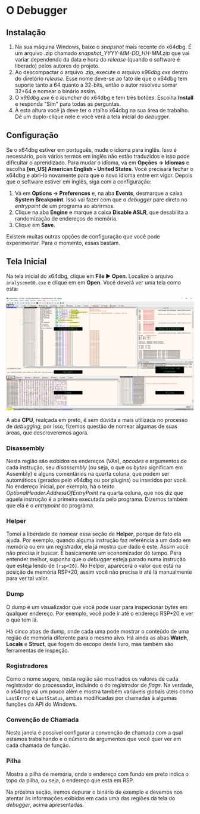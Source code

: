 # O Debugger

## Instalação

1. Na sua máquina Windows, baixe o _snapshot_ mais recente do x64dbg. É um arquivo .zip chamado _snapshot\_YYYY-MM-DD\_HH-MM.zip_ que vai variar dependendo da data e hora do _release_ (quando o software é liberado) pelos autores do projeto.
2. Ao descompactar o arquivo .zip, execute o arquivo _x96dbg.exe_ dentro do diretório _release_. Esse nome deve-se ao fato de que o x64dbg tem suporte tanto a 64 quanto a 32-bits, então o autor resolveu somar 32+64 e nomear o binário assim.
3. O _x96dbg.exe_ é o _launcher_ do x64dbg e tem três botões. Escolha **Install** e responda "Sim" para todas as perguntas.
4. À esta altura você já deve ter o atalho x64dbg na sua área de trabalho. Dê um duplo-clique nele e você verá a tela inicial do _debugger_.

## Configuração

Se o x64dbg estiver em português, mude o idioma para inglês. Isso é necessário, pois vários termos em inglês não estão traduzidos e isso pode dificultar o aprendizado. Para mudar o idioma, vá em **Opções -\> Idiomas** e escolha **[en\_US] American English - United States**. Você precisará fechar o x64dbg e abri-lo novamente para que o novo idioma entre em vigor. Depois que o software estiver em inglês, siga com a configuração:

1. Vá em **Options -\> Preferences** e, na aba **Events**, desmarque a caixa **System Breakpoint**. Isso vai fazer com que o _debugger_ pare direto no _entrypoint_ de um programa ao abrirmos.
2. Clique na aba **Engine** e marque a caixa **Disable ASLR**, que desabilita a randomização de endereços de memória.
3. Clique em **Save**.

Existem muitas outras opções de configuração que você pode experimentar. Para o momento, essas bastam.

## Tela Inicial

Na tela inicial do x64dbg, clique em **File ► Open**. Localize o arquivo `analyseme00.exe` e clique em em **Open**. Você deverá ver uma tela como esta:

![Tela inicial do x64dbg](../.gitbook/assets/x64dbg_analyseme00_inicial.png)

A aba **CPU**, realçada em preto, é sem dúvida a mais utilizada no processo de _debugging_, por isso, fizemos questão de nomear algumas de suas áreas, que descreveremos agora.

### Disassembly

Nesta região são exibidos os endereços (VAs), _opcodes_ e argumentos de cada instrução, seu _disassembly_ (ou seja, o que os _bytes_ significam em Assembly) e alguns comentários na quarta coluna, que podem ser automáticos (gerados pelo x64dbg ou por plugins) ou inseridos por você. No endereço inicial, por exemplo, há o texto _OptionalHeader.AddressOfEntryPoint_ na quarta coluna, que nos diz que aquela instrução é a primeira executada pelo programa. Dizemos também que ela é o _entrypoint_ do programa.

### Helper

Tomei a liberdade de nomear essa seção de **Helper**, porque de fato ela ajuda. Por exemplo, quando alguma instrução faz referência a um dado em memória ou em um registrador, ela já mostra que dado é este. Assim você não precisa ir buscar. É basicamente um economizador de tempo. Para entender melhor, suponha que o _debugger_ esteja parado numa instrução que esteja lendo de `[rsp+20]`. No Helper, aparecerá o valor que está na posição de memória RSP+20, assim você não precisa ir até lá manualmente para ver tal valor.

### Dump

O dump é um visualizador que você pode usar para inspecionar _bytes_ em qualquer endereço. Por exemplo, você pode ir até o endereço RSP+20 e ver o que tem lá.

Há cinco abas de dump, onde cada uma pode mostrar o conteúdo de uma região de memória diferente para o mesmo alvo. Há ainda as abas **Watch**, **Locals** e **Struct**, que fogem do escopo deste livro, mas também são ferramentas de inspeção.

### Registradores

Como o nome sugere, nesta região são mostrados os valores de cada registrador do processador, incluindo o do registrador de _flags_. Na verdade, o x64dbg vai um pouco além e mostra também variáveis globais úteis como `LastError` e `LastStatus`, ambas modificadas por chamadas à algumas funções da API do Windows.

### Convenção de Chamada

Nesta janela é possível configurar a convenção de chamada com a qual estamos trabalhando e o número de argumentos que você quer ver em cada chamada de função.

### Pilha

Mostra a pilha de memória, onde o endereço com fundo em preto indica o topo da pilha, ou seja, o endereço que está em RSP.

Na próxima seção, iremos depurar o binário de exemplo e devemos nos atentar às informações exibidas em cada uma das regiões da tela do _debugger_, acima apresentadas.
